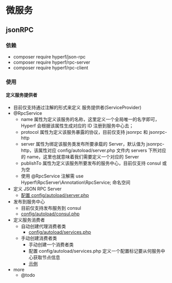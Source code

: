 # 微服务
## jsonRPC
### 依赖
- composer require hyperf/json-rpc
- composer require hyperf/rpc-server
- composer require hyperf/rpc-client

### 使用
#### 定义服务提供者
- 目前仅支持通过注解的形式来定义 服务提供者(ServiceProvider)
- @RpcService
	- name 属性为定义该服务的名称，这里定义一个全局唯一的名字即可，Hyperf 会根据该属性生成对应的 ID 注册到服务中心去；
	- protocol 属性为定义该服务暴露的协议，目前仅支持 jsonrpc 和 jsonrpc-http
	- server 属性为绑定该服务类发布所要承载的 Server，默认值为 jsonrpc-http，该属性对应 config/autoload/server.php 文件内 servers 下所对应的 name，这里也就意味着我们需要定义一个对应的 Server
	- publishTo 属性为定义该服务所要发布的服务中心，目前仅支持 consul 或为空
	- 使用 @RpcService 注解需 use Hyperf\RpcServer\Annotation\RpcService; 命名空间
- 定义 JSON RPC Server
	- [配置 config/autoload/server.php](https://hyperf.wiki/2.0/#/zh-cn/json-rpc?id=%e5%ae%9a%e4%b9%89-json-rpc-server)
- 发布到服务中心
	- 目前仅支持发布服务到 consul
	- [config/autoload/consul.php](https://hyperf.wiki/2.0/#/zh-cn/json-rpc?id=%e5%8f%91%e5%b8%83%e5%88%b0%e6%9c%8d%e5%8a%a1%e4%b8%ad%e5%bf%83)
- 定义服务消费者
	- 自动创建代理消费者类
		- [config/autoload/services.php](https://hyperf.wiki/2.0/#/zh-cn/json-rpc?id=%e8%87%aa%e5%8a%a8%e5%88%9b%e5%bb%ba%e4%bb%a3%e7%90%86%e6%b6%88%e8%b4%b9%e8%80%85%e7%b1%bb)
	- 手动创建消费者类
		- 手动创建一个消费者类
		- 配置 config/autoload/services.php 定义一个配置标记要从何服务中心获取节点信息
		- [示例](https://hyperf.wiki/2.0/#/zh-cn/json-rpc?id=%e6%89%8b%e5%8a%a8%e5%88%9b%e5%bb%ba%e6%b6%88%e8%b4%b9%e8%80%85%e7%b1%bb)
- more
	- @todo
